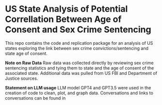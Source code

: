 # US State Analysis of Potential Correllation Between Age of Consent and Sex Crime Sentencing
This repo contains the code and replication package for an analysis of US states exploring the link between sex crime convictions/sentencing and state age of consent.

**Note on Raw Data**
Raw data was collected directly by reviewing sex crime sentencing statistics and tying them to state and the age of consent of the associated state. Additional data was pulled from US FBI and Department of Justice sources.

**Statement on LLM usage**
LLM model GPT4 and GPT3.5 were used in the creation of code to clean, plot, and graph data. Conversations and links to conversations can be found in
